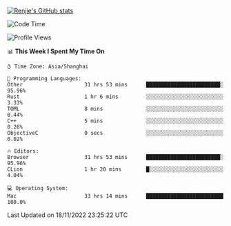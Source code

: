 [![Renjie's GitHub stats](https://github-readme-stats.vercel.app/api?username=liurenjie1024&show_icons=true&theme=chartreuse-dark)](https://github.com/anuraghazra/github-readme-stats)

<!--START_SECTION:waka-->
![Code Time](http://img.shields.io/badge/Code%20Time-352%20hrs%2056%20mins-blue)

![Profile Views](http://img.shields.io/badge/Profile%20Views-25-blue)

📊 **This Week I Spent My Time On** 

```text
⌚︎ Time Zone: Asia/Shanghai

💬 Programming Languages: 
Other                    31 hrs 53 mins      ████████████████████████░   95.96% 
Rust                     1 hr 6 mins         ░░░░░░░░░░░░░░░░░░░░░░░░░   3.33% 
TOML                     8 mins              ░░░░░░░░░░░░░░░░░░░░░░░░░   0.44% 
C++                      5 mins              ░░░░░░░░░░░░░░░░░░░░░░░░░   0.26% 
ObjectiveC               0 secs              ░░░░░░░░░░░░░░░░░░░░░░░░░   0.02%

🔥 Editors: 
Browser                  31 hrs 53 mins      ████████████████████████░   95.96% 
CLion                    1 hr 20 mins        █░░░░░░░░░░░░░░░░░░░░░░░░   4.04%

💻 Operating System: 
Mac                      33 hrs 14 mins      █████████████████████████   100.0%

```


 Last Updated on 18/11/2022 23:25:22 UTC
<!--END_SECTION:waka-->

